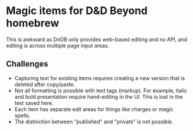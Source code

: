 # Magic items for D&amp;D Beyond homebrew

This is awkward as DnDB only provides web-based editing and no API, and
editing is across multiple page input areas.

## Challenges

- Capturing text for existing items requires creating a new version that is
  deleted after copy/paste.
- Not all formatting is possible with text tags (markup).
  For example, italic and bold presentation require hand-editing in the UI.
  This is lost in the text saved here.
- Each item has separate edit areas for things like charges or magic spells.
- The distinction between "published" and "private" is not possible.
